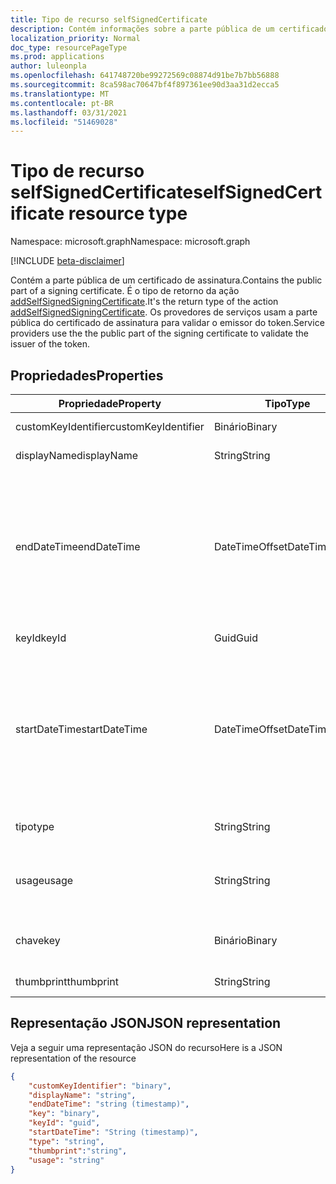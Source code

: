 ```yaml
---
title: Tipo de recurso selfSignedCertificate
description: Contém informações sobre a parte pública de um certificado de assinatura.
localization_priority: Normal
doc_type: resourcePageType
ms.prod: applications
author: luleonpla
ms.openlocfilehash: 641748720be99272569c08874d91be7b7bb56888
ms.sourcegitcommit: 8ca598ac70647bf4f897361ee90d3aa31d2ecca5
ms.translationtype: MT
ms.contentlocale: pt-BR
ms.lasthandoff: 03/31/2021
ms.locfileid: "51469028"
---
```

# <a name="selfsignedcertificate-resource-type"></a><span data-ttu-id="48161-103">Tipo de recurso selfSignedCertificate</span><span class="sxs-lookup"><span data-stu-id="48161-103">selfSignedCertificate resource type</span></span>

<span data-ttu-id="48161-104">Namespace: microsoft.graph</span><span class="sxs-lookup"><span data-stu-id="48161-104">Namespace: microsoft.graph</span></span>

[!INCLUDE [beta-disclaimer](../../includes/beta-disclaimer.md)]

<span data-ttu-id="48161-105">Contém a parte pública de um certificado de assinatura.</span><span class="sxs-lookup"><span data-stu-id="48161-105">Contains the public part of a signing certificate.</span></span> <span data-ttu-id="48161-106">É o tipo de retorno da ação [addSelfSignedSigningCertificate](../api/serviceprincipal-addtokensigningcertificate.md).</span><span class="sxs-lookup"><span data-stu-id="48161-106">It's the return type of the action [addSelfSignedSigningCertificate](../api/serviceprincipal-addtokensigningcertificate.md).</span></span> <span data-ttu-id="48161-107">Os provedores de serviços usam a parte pública do certificado de assinatura para validar o emissor do token.</span><span class="sxs-lookup"><span data-stu-id="48161-107">Service providers use the the public part of the signing certificate to validate the issuer of the token.</span></span>

## <a name="properties"></a><span data-ttu-id="48161-108">Propriedades</span><span class="sxs-lookup"><span data-stu-id="48161-108">Properties</span></span>
<span data-ttu-id="48161-109">Propriedade</span><span class="sxs-lookup"><span data-stu-id="48161-109">Property</span></span>|<span data-ttu-id="48161-110">Tipo</span><span class="sxs-lookup"><span data-stu-id="48161-110">Type</span></span>|<span data-ttu-id="48161-111">Descrição</span><span class="sxs-lookup"><span data-stu-id="48161-111">Description</span></span>
----|--|---
|<span data-ttu-id="48161-112">customKeyIdentifier</span><span class="sxs-lookup"><span data-stu-id="48161-112">customKeyIdentifier</span></span>|<span data-ttu-id="48161-113">Binário</span><span class="sxs-lookup"><span data-stu-id="48161-113">Binary</span></span>| <span data-ttu-id="48161-114">Identificador de chave personalizada</span><span class="sxs-lookup"><span data-stu-id="48161-114">Custom key identifier</span></span> |
| <span data-ttu-id="48161-115">displayName</span><span class="sxs-lookup"><span data-stu-id="48161-115">displayName</span></span> | <span data-ttu-id="48161-116">String</span><span class="sxs-lookup"><span data-stu-id="48161-116">String</span></span> | <span data-ttu-id="48161-117">O nome amigável da chave.</span><span class="sxs-lookup"><span data-stu-id="48161-117">The friendly name for the key.</span></span> |
|<span data-ttu-id="48161-118">endDateTime</span><span class="sxs-lookup"><span data-stu-id="48161-118">endDateTime</span></span>|<span data-ttu-id="48161-119">DateTimeOffset</span><span class="sxs-lookup"><span data-stu-id="48161-119">DateTimeOffset</span></span>|<span data-ttu-id="48161-120">A data e a hora em que a credencial expira. O tipo Timestamp representa informações de data e hora usando o formato ISO 8601 e está sempre em horário UTC.</span><span class="sxs-lookup"><span data-stu-id="48161-120">The date and time at which the credential expires.The Timestamp type represents date and time information using ISO 8601 format and is always in UTC time.</span></span> <span data-ttu-id="48161-121">Por exemplo, meia-noite UTC em 1º de janeiro de 2014 teria esta aparência: "2014-01-01T00:00:00Z".</span><span class="sxs-lookup"><span data-stu-id="48161-121">For example, midnight UTC on Jan 1, 2014 would look like this: "2014-01-01T00:00:00Z".</span></span> |
|<span data-ttu-id="48161-122">keyId</span><span class="sxs-lookup"><span data-stu-id="48161-122">keyId</span></span>|<span data-ttu-id="48161-123">Guid</span><span class="sxs-lookup"><span data-stu-id="48161-123">Guid</span></span>|<span data-ttu-id="48161-124">O identificador exclusivo (GUID) da chave.</span><span class="sxs-lookup"><span data-stu-id="48161-124">The unique identifier (GUID) for the key.</span></span>|
|<span data-ttu-id="48161-125">startDateTime</span><span class="sxs-lookup"><span data-stu-id="48161-125">startDateTime</span></span>|<span data-ttu-id="48161-126">DateTimeOffset</span><span class="sxs-lookup"><span data-stu-id="48161-126">DateTimeOffset</span></span>|<span data-ttu-id="48161-127">A data e a hora em que a credencial se torna válida. O tipo Timestamp representa informações de data e hora usando o formato ISO 8601 e está sempre em horário UTC.</span><span class="sxs-lookup"><span data-stu-id="48161-127">The date and time at which the credential becomes valid.The Timestamp type represents date and time information using ISO 8601 format and is always in UTC time.</span></span> <span data-ttu-id="48161-128">Por exemplo, meia-noite UTC em 1º de janeiro de 2014 teria esta aparência: "2014-01-01T00:00:00Z".</span><span class="sxs-lookup"><span data-stu-id="48161-128">For example, midnight UTC on Jan 1, 2014 would look like this: "2014-01-01T00:00:00Z".</span></span> |
|<span data-ttu-id="48161-129">tipo</span><span class="sxs-lookup"><span data-stu-id="48161-129">type</span></span>|<span data-ttu-id="48161-130">String</span><span class="sxs-lookup"><span data-stu-id="48161-130">String</span></span>|<span data-ttu-id="48161-131">O tipo de credencial de chave.</span><span class="sxs-lookup"><span data-stu-id="48161-131">The type of key credential.</span></span> <span data-ttu-id="48161-132">"AsymmetricX509Cert".</span><span class="sxs-lookup"><span data-stu-id="48161-132">"AsymmetricX509Cert".</span></span>|
|<span data-ttu-id="48161-133">usage</span><span class="sxs-lookup"><span data-stu-id="48161-133">usage</span></span>|<span data-ttu-id="48161-134">String</span><span class="sxs-lookup"><span data-stu-id="48161-134">String</span></span>|<span data-ttu-id="48161-135">Uma cadeia de caracteres que descreve a finalidade para a qual a chave pode ser usada.</span><span class="sxs-lookup"><span data-stu-id="48161-135">A string that describes the purpose for which the key can be used.</span></span> <span data-ttu-id="48161-136">Por exemplo, "Verificar".</span><span class="sxs-lookup"><span data-stu-id="48161-136">For example, "Verify".</span></span>|
|<span data-ttu-id="48161-137">chave</span><span class="sxs-lookup"><span data-stu-id="48161-137">key</span></span>|<span data-ttu-id="48161-138">Binário</span><span class="sxs-lookup"><span data-stu-id="48161-138">Binary</span></span>| <span data-ttu-id="48161-139">O valor da credencial de chave.</span><span class="sxs-lookup"><span data-stu-id="48161-139">The value for the key credential.</span></span> <span data-ttu-id="48161-140">Deve ser um valor codificado de base-64.</span><span class="sxs-lookup"><span data-stu-id="48161-140">Should be a base-64 encoded value.</span></span> |
|<span data-ttu-id="48161-141">thumbprint</span><span class="sxs-lookup"><span data-stu-id="48161-141">thumbprint</span></span>| <span data-ttu-id="48161-142">String</span><span class="sxs-lookup"><span data-stu-id="48161-142">String</span></span> | <span data-ttu-id="48161-143">O valor de impressão digital da chave.</span><span class="sxs-lookup"><span data-stu-id="48161-143">The thumbprint value for the key.</span></span>|

## <a name="json-representation"></a><span data-ttu-id="48161-144">Representação JSON</span><span class="sxs-lookup"><span data-stu-id="48161-144">JSON representation</span></span>

<span data-ttu-id="48161-145">Veja a seguir uma representação JSON do recurso</span><span class="sxs-lookup"><span data-stu-id="48161-145">Here is a JSON representation of the resource</span></span>

<!-- {
  "blockType": "resource",
  "optionalProperties": [

  ],
  "@odata.type": "microsoft.graph.selfSignedCertificate"
}-->

```json
{
    "customKeyIdentifier": "binary",
    "displayName": "string",
    "endDateTime": "string (timestamp)",
    "key": "binary",
    "keyId": "guid",
    "startDateTime": "String (timestamp)",
    "type": "string",
    "thumbprint":"string",
    "usage": "string"
}

```

<!-- uuid: 8fcb5dbc-d5aa-4681-8e31-b001d5168d79
2015-10-25 14:57:30 UTC -->
<!--
{
  "type": "#page.annotation",
  "description": "selfSignedCertificate resource",
  "keywords": "",
  "section": "documentation",
  "tocPath": "",
  "suppressions": []
}
-->

